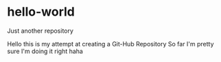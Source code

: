 # hello-world
Just another repository


Hello this is my attempt at creating a Git-Hub Repository 
So far I'm pretty sure I'm doing it right haha 
